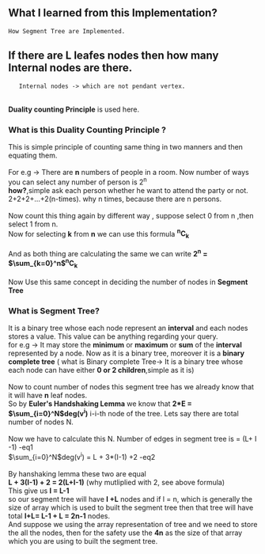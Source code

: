 ## What I learned from this Implementation?
    How Segment Tree are Implemented. 
## If there are L leafes nodes then how many Internal nodes are there.<br>
       Internal nodes -> which are not pendant vertex.
  <br>**Duality counting Principle** is used here.
  ### What is this Duality Counting Principle ?<br>
  This is simple principle of counting same thing in two manners and then equating them.<br><br>
  For e.g -> There are **n** numbers of people in a room. Now number of ways you can select any number of person is
  2<sup>n</sup> <br> **how?**,simple ask each person whether he want to attend the party or not.<br> 2+2+2+...+2(n-times).
  why n times, because there are n persons.<br><br>
  Now count this thing again by different way , suppose select 0 from n ,then select 1 from n. <br><tab>Now for selecting **k** from **n** we can use this formula  **<sup>n</sup>C<sub>k<sub>**<br><br>
    And as both thing are calculating the same we can write 
    **2<sup>n</sup> =     $\sum_{k=0}^n$<sup>n</sup>C<sub>k</sub>** <br><br>
  Now Use this same concept in deciding the number of nodes in **Segment Tree** 
  <br>
### What is **Segment Tree**?
It is a binary tree whose each node represent an **interval** and each nodes stores a value. This value can be anything regarding your query.<br> for e.g -> It may store the **minimum** or **maximum** or **sum** of the **interval** represented by a node.
    Now as it is a binary tree, moreover it is a **binary complete tree** ( what is Binary complete Tree-> It is a binary tree whose each node can have either **0 or 2 children**,simple as it is)
    <br><br> Now to count number of nodes this segment tree has we already know that it will have **n** leaf nodes.
    <br> So by **Euler's Handshaking Lemma** we know that
     **2*E = $\sum_{i=0}^N$deg(v<sup>i</sup>)** i-i-th node of the tree. Lets say there are total number of nodes N.
    <br><br>
    Now we have to calculate this N.
    Number of edges in segment tree is = (L+ I -1)   -eq1<br>
    $\sum_{i=0}^N$deg(v<sup>i</sup>) = L + 3*(I-1) +2   -eq2<br><br>
 By hanshaking lemma these two are equal <br>  **L + 3(I-1) + 2 = 2(L+I-1)**   (why mutliplied with 2, see above formula)
    <br>This give us **I = L-1**
    <br> so our segment tree will have **I +L** nodes and if l = n, which is generally the size of array which is used to built the segment tree then that tree will have total **I+L= L-1 + L = 2n-1** nodes.
    <br>And suppose we using the array representation of tree and we need to store the all the nodes, then for the safety use the **4n** as the size of that array which you are using to built the segment tree.
     
